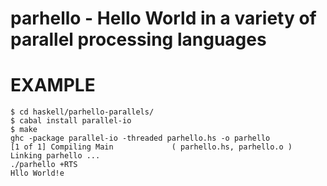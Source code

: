 # parhello - Hello World in a variety of parallel processing languages

# EXAMPLE

	$ cd haskell/parhello-parallels/
    $ cabal install parallel-io
	$ make
	ghc -package parallel-io -threaded parhello.hs -o parhello
	[1 of 1] Compiling Main             ( parhello.hs, parhello.o )
	Linking parhello ...
	./parhello +RTS
	Hllo World!e
